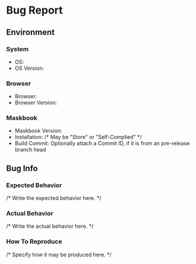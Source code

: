 # Bug Report

## Environment

### System

- OS:
- OS Version:

### Browser

- Browser:
- Browser Version:

### Maskbook

- Maskbook Version:
- Installation: /* May be "Store" or "Self-Complied" */
- Build Commit: Optionally attach a Commit ID, if it is from an pre-release branch head

## Bug Info

### Expected Behavior

/* Write the expected behavior here. */

### Actual Behavior

/* Write the actual behavior here. */

### How To Reproduce

/* Specify how it may be produced here. */
